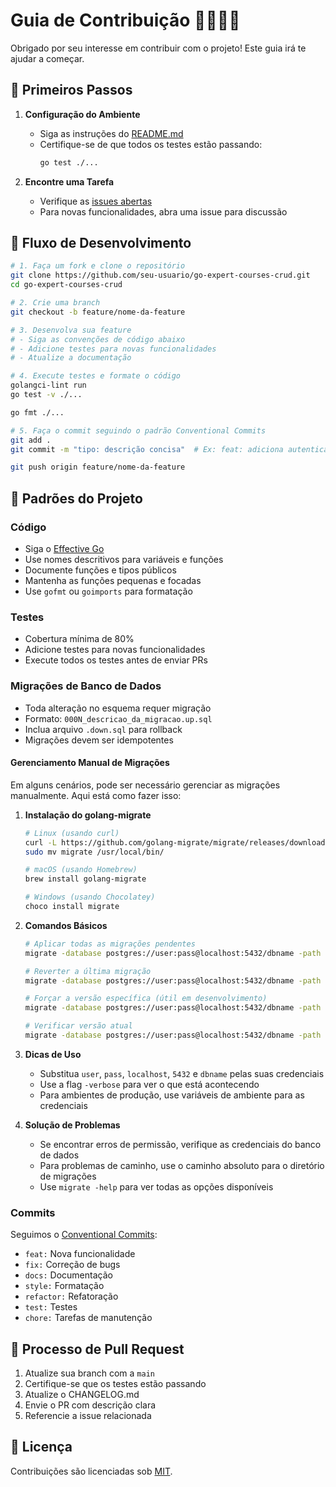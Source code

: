# Guia de Contribuição 👩‍💻👨‍💻

Obrigado por seu interesse em contribuir com o projeto! Este guia irá te ajudar a começar.

## 🚀 Primeiros Passos

1. **Configuração do Ambiente**
   - Siga as instruções do [README.md](./README.md)
   - Certifique-se de que todos os testes estão passando:
     ```bash
     go test ./...
     ```

2. **Encontre uma Tarefa**
   - Verifique as [issues abertas](https://github.com/markuscandido/go-expert-courses-crud/issues)
   - Para novas funcionalidades, abra uma issue para discussão

## 🔄 Fluxo de Desenvolvimento

```bash
# 1. Faça um fork e clone o repositório
git clone https://github.com/seu-usuario/go-expert-courses-crud.git
cd go-expert-courses-crud

# 2. Crie uma branch
git checkout -b feature/nome-da-feature

# 3. Desenvolva sua feature
# - Siga as convenções de código abaixo
# - Adicione testes para novas funcionalidades
# - Atualize a documentação

# 4. Execute testes e formate o código
golangci-lint run
go test -v ./...

go fmt ./...

# 5. Faça o commit seguindo o padrão Conventional Commits
git add .
git commit -m "tipo: descrição concisa"  # Ex: feat: adiciona autenticação

git push origin feature/nome-da-feature
```

## 📝 Padrões do Projeto

### Código
- Siga o [Effective Go](https://golang.org/doc/effective_go.html)
- Use nomes descritivos para variáveis e funções
- Documente funções e tipos públicos
- Mantenha as funções pequenas e focadas
- Use `gofmt` ou `goimports` para formatação

### Testes
- Cobertura mínima de 80%
- Adicione testes para novas funcionalidades
- Execute todos os testes antes de enviar PRs

### Migrações de Banco de Dados
- Toda alteração no esquema requer migração
- Formato: `000N_descricao_da_migracao.up.sql`
- Inclua arquivo `.down.sql` para rollback
- Migrações devem ser idempotentes

#### Gerenciamento Manual de Migrações

Em alguns cenários, pode ser necessário gerenciar as migrações manualmente. Aqui está como fazer isso:

1. **Instalação do golang-migrate**
   ```bash
   # Linux (usando curl)
   curl -L https://github.com/golang-migrate/migrate/releases/download/v4.17.0/migrate.linux-amd64.tar.gz | tar xvz
   sudo mv migrate /usr/local/bin/
   
   # macOS (usando Homebrew)
   brew install golang-migrate
   
   # Windows (usando Chocolatey)
   choco install migrate
   ```

2. **Comandos Básicos**
   ```bash
   # Aplicar todas as migrações pendentes
   migrate -database postgres://user:pass@localhost:5432/dbname -path ./sql/migrations up
   
   # Reverter a última migração
   migrate -database postgres://user:pass@localhost:5432/dbname -path ./sql/migrations down 1
   
   # Forçar a versão específica (útil em desenvolvimento)
   migrate -database postgres://user:pass@localhost:5432/dbname -path ./sql/migrations force VERSION
   
   # Verificar versão atual
   migrate -database postgres://user:pass@localhost:5432/dbname -path ./sql/migrations version
   ```

3. **Dicas de Uso**
   - Substitua `user`, `pass`, `localhost`, `5432` e `dbname` pelas suas credenciais
   - Use a flag `-verbose` para ver o que está acontecendo
   - Para ambientes de produção, use variáveis de ambiente para as credenciais
   
4. **Solução de Problemas**
   - Se encontrar erros de permissão, verifique as credenciais do banco de dados
   - Para problemas de caminho, use o caminho absoluto para o diretório de migrações
   - Use `migrate -help` para ver todas as opções disponíveis

### Commits
Seguimos o [Conventional Commits](https://www.conventionalcommits.org/):
- `feat:` Nova funcionalidade
- `fix:` Correção de bugs
- `docs:` Documentação
- `style:` Formatação
- `refactor:` Refatoração
- `test:` Testes
- `chore:` Tarefas de manutenção

## 🔄 Processo de Pull Request

1. Atualize sua branch com a `main`
2. Certifique-se que os testes estão passando
3. Atualize o CHANGELOG.md
4. Envie o PR com descrição clara
5. Referencie a issue relacionada

## 📄 Licença

Contribuições são licenciadas sob [MIT](LICENSE).
